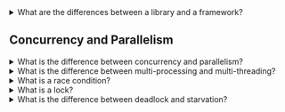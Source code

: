 <details>
<summary>What are the differences between a library and a framework?</summary>

A **library** and a **framework** are both a piece of external code that we can use in our application.

The difference between library and framework is what is called inversion of control. In short, when we call a method from a library,
we are in control. But with a framework, the control is inverted: the framework calls we.

A library allows us to control where we want to put and build our code, while a framework has places already set for us where to place our code. In other words, a framework defines a structure for our application and a set of places where we can put our code.
</details>






## Concurrency and Parallelism

<details>
<summary>What is the difference between concurrency and parallelism?</summary>

**Concurrency** refers to an application handling more than a task at the same time on a single-cpu unit. The OS takes care of switching the context between tasks so that each task can use the cpu for a portion of time.

**Parallelism** refers to running multiple computations simultaneously. It cannot be achieved on a single-cpu unit but it requires multiple cpu units.

Often, concurrency is the problem (e.g., many HTTP requests hitting a web server) and parallelism is the answer (e.g., the web server being able to serve all the requests using parallel processes).
</details>


<details>
<summary>What is the difference between multi-processing and multi-threading?</summary>

**Multi-processing** involves the creation of separate processes, that run completely isolated one from the other.

**Multi-threading** requires the creation of *lightweight* processes, called **threads** that all share the same memory and therefore are not isolated from each other.
</details>

<details>
<summary>What is a race condition?</summary>

A **race condition** happens when a number of threads can access a common resource without synchronization. Because the order of the threads accessing the resource depends on the scheduling algorithm and we do not know it, the final result is uncertaint.
</details>


<details>
<summary>What is a lock?</summary>

A **lock** is a resource used to *protect* another resource that parallel processes are going to acquire in turn.
There are different implementation of locks, depending on the context they are applied. Some examples are *spin-locks*, *sempahores*, *mutexes* and so on.
</details>



<details>
<summary>What is the difference between deadlock and starvation?</summary>

A **deadlock** is when a process or a thread requires a resource that is hold by another process or thread, that in turn requires a resource owned by the former process. Since none of the processes are going to release the resource they hold, the two processes cannot continue their execution.

A **starvation** is when a process or a thread is unable to acquire a resource because it it repeatedly stolen by another parallel process.
</details>
